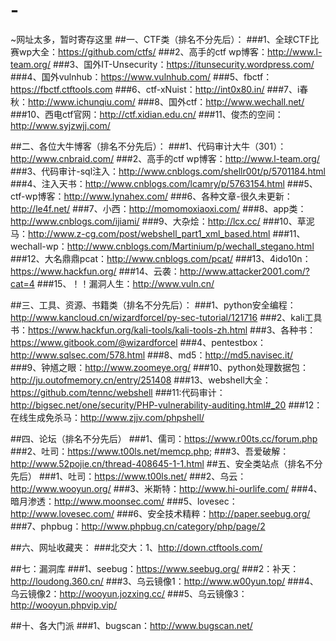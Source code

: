# -
~网址太多，暂时寄存这里
##一、CTF类（排名不分先后）：
###1、全球CTF比赛wp大全：https://github.com/ctfs/
###2、高手的ctf wp博客：http://www.l-team.org/
###3、国外IT-Unsecurity：https://itunsecurity.wordpress.com/
###4、国外vulnhub：https://www.vulnhub.com/
###5、fbctf：https://fbctf.ctftools.com
###6、ctf-xNuist：http://int0x80.in/
###7、i春秋：http://www.ichunqiu.com/
###8、国外ctf：http://www.wechall.net/
###10、西电ctf官网：http://ctf.xidian.edu.cn/
###11、俊杰的空间：http://www.syjzwjj.com/

##二、各位大牛博客（排名不分先后）：
###1、代码审计大牛（301）：http://www.cnbraid.com/
###2、高手的ctf wp博客：http://www.l-team.org/
###3、代码审计-sql注入：http://www.cnblogs.com/shellr00t/p/5701184.html
###4、注入天书：http://www.cnblogs.com/lcamry/p/5763154.html
###5、ctf-wp博客：http://www.lynahex.com/
###6、各种文章-很久未更新：http://le4f.net/
###7、小西：http://momomoxiaoxi.com/
###8、app类：http://www.cnblogs.com/ijiami/
###9、大杂烩：http://lcx.cc/
###10、草泥马：http://www.z-cg.com/post/webshell_part1_xml_based.html
###11、wechall-wp：http://www.cnblogs.com/Martinium/p/wechall_stegano.html
###12、大名鼎鼎pcat：http://www.cnblogs.com/pcat/
###13、4ido10n：https://www.hackfun.org/
###14、云袭：http://www.attacker2001.com/?cat=4
###15、！！漏洞人生：http://www.vuln.cn/

##三、工具、资源、书籍类（排名不分先后）：
###1、python安全编程：http://www.kancloud.cn/wizardforcel/py-sec-tutorial/121716
###2、kali工具书：https://www.hackfun.org/kali-tools/kali-tools-zh.html
###3、各种书：https://www.gitbook.com/@wizardforcel
###4、pentestbox：http://www.sqlsec.com/578.html
###8、md5：http://md5.navisec.it/
###9、钟馗之眼：http://www.zoomeye.org/
###10、python处理数据包：http://ju.outofmemory.cn/entry/251408
###13、webshell大全：https://github.com/tennc/webshell
###11:代码审计：http://bigsec.net/one/security/PHP-vulnerability-auditing.html#_20
###12：在线生成免杀马：http://www.zjjv.com/phpshell/


##四、论坛（排名不分先后）
###1、儒司：https://www.r00ts.cc/forum.php
###2、吐司：https://www.t00ls.net/memcp.php;
###3、吾爱破解：http://www.52pojie.cn/thread-408645-1-1.html
##五、安全类站点（排名不分先后）
###1、吐司：https://www.t00ls.net/
###2、乌云：http://www.wooyun.org/
###3、米斯特：http://www.hi-ourlife.com/
###4、暗月渗透：http://www.moonsec.com/
###5、lovesec：http://www.lovesec.com/
###6、安全技术精粹：http://paper.seebug.org/
###7、phpbug：http://www.phpbug.cn/category/php/page/2


##六、网址收藏夹：
###北交大：1、http://down.ctftools.com/


##七：漏洞库
###1、seebug：https://www.seebug.org/
###2：补天：http://loudong.360.cn/
###3、乌云镜像1：http://www.w00yun.top/
###4、乌云镜像2：http://wooyun.jozxing.cc/
###5、乌云镜像3：http://wooyun.phpvip.vip/


##十、各大门派
###1、bugscan：http://www.bugscan.net/